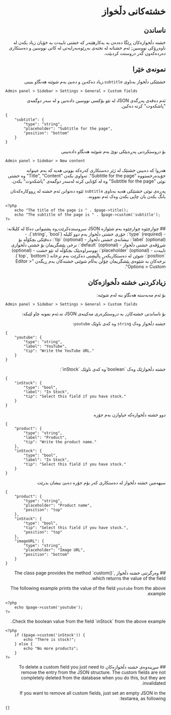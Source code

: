 <div dir="rtl">
	
# خشتەکانی دڵخواز
<!-- position: 7 -->

## ناساندن
خشتە دڵخوازەکان ڕێگا دەدەن بە بەکارهێنەر کە خشتی تایبەت بە خۆیان زیاد بکەن لە ناوەڕۆکی نووسین; ئەم خشتانە لە تختەی بەڕێوەبەرایەتی لە کاتی نووسین و  دەستکاری دەردەکەون گەر دروستت کردبێت.

## نمونەی خێرا
خشتێکی دڵخواز بەناوی `subtitle`.زیاد دەکەین و دەبێ بەم شوێنە هەنگاو بنینی
</div>

```
Admin panel > Sidebar > Settings > General > Custom fields
```
<div dir="rtl">
ئەم دەقەی پەڕگەی JSON لە نێو بۆکسی نووسین دادەنین و لە سەر دوگمەی "پاشکەوت" کرتە دەکین.
</div>

```
{
    "subtitle": {
        "type": "string",
        "placeholder": "Subtitle for the page",
		"position": "bottom"
    }
}
```
<div dir="rtl">
بۆ دروستکردنی پەڕەیێکی نوێ بەم شوێنە هەنگاو دادەنینی
</div>

```
Admin panel > Sidebar > New content
```
<div dir="rtl">
هەروا کە دەبینن خشتێک لە ژێر دەستکاری کەرەکە بوونی هەیە کە بەم عینوانە خۆیدەرخستووە "Subtitle for the page". تەواوی بکەن "Title", "Content" وە خشتی نوێی "Subtitle for the page" وە لە کۆتایی کرتە لەسەر دوگمەی "پاشکەوت" بکەن.

پەڕەی نوێی خشتێکی هەیە بەناوی `subtitle` ئێوە دەتوانن ئەم خشتە لە ڕووکارەکەتان بانگ بکەن یان چاپی بکەن وەک ئەم نموونە. 
</div>

```
<?php
	echo "The title of the page is " . $page->title();
	echo "The subtitle of the page is " . $page->custom('subtitle');
?>
```
<div dir="rtl">
## چوارچێوە
چوارچێوە بەم شێوازە JSON سروستدەکرێت,وە پشتیوانی دەکا لە کلیلانە:
- (required) `type`: جۆری خشتی دڵخواز بەم دوو کلیلە (`string`, `bool`).
- (optional) `label`: نیشانەی خشتی دڵخواز
- (optional) `tip`: دەقێکی بچکۆڵە بۆ شڕۆڤەی خشتی دڵخواز
- (optional) `default`: نرخی پێشگریمان بۆ خشتی دڵخوازی تایبەت
- (optional) `placeholder`: نووسراوەیێک بچکۆڵە لە نێو خشت
- (optional) `position`: شوێن لە دەستکاریکەر, پاڵپشتی دەکرێت بەم نرخانە (`top`, `bottom`). نرخەکان بە شێوەی پێشگریمان چۆڵن بەڵام شوێنی خشتەکان بەم ڕیگەن "Editor > Options > Custom".

## زیادکردنی خشتە دڵخوازەکان
بۆ ئەم مەبەستە هەنگاو بنە لەم شوێنە:
</div>

```
Admin panel > Sidebar > Settings > General > Custom fields
```
<div dir="rtl">
بۆ ناساندنی خشتەکان, بە دروستکرەری مەکینەی JSON نە.ئەم نمونە چاو لێبکە:

خشتە دڵخواز وەک `string` وە کەی ناوێک `youtube`:
</div>

```
{
    "youtube": {
        "type": "string",
        "label": "YouTube",
        "tip": "Write the YouTube URL."
    }
}
```
<div dir="rtl">
خشتە دڵخوازێک وەک `boolean`وە کەی ناوێک `inStock`:
</div>

```
{
    "inStock": {
        "type": "bool",
        "label": "In Stock",
        "tip": "Select this field if you have stock."
    }
}
```
<div dir="rtl">
دوو خشتە دڵخوازەکە جیاوازن بەم جۆرە
</div>

```
{
    "product": {
        "type": "string",
        "label": "Product",
        "tip": "Write the product name."
    },
    "inStock": {
        "type": "bool",
        "label": "In Stock",
        "tip": "Select this field if you have stock."
    }
}
```
<div dir="rtl">
سیهەمین خشتە دڵخواز لە دەستکاری کەر بۆم جۆرە دەبێ نیشان بدرێت
</div>

```
{
    "product": {
        "type": "string",
		"placeholder": "Product name",
		"position": "top"
    },
    "inStock": {
        "type": "bool",
        "tip": "Select this field if you have stock.",
		"position": "top"
    },
    "imageURL": {
        "type": "string",
		"placeholder": "Image URL",
		"position": "bottom"
    }
}
```
<div dir="rtl">
## وەرگرتنی خشتە دڵخواز
The class page provides the method `custom()`, which returns the value of the field.

The following example prints the value of the field `youtube` from the above example.
</div>

```
<?php
    echo $page->custom('youtube');
?>
```
<div dir="rtl">
Check the boolean value from the field `inStock` from the above example.
</div>

```
<?php
    if ($page->custom('inStock')) {
        echo "There is stock!";
    } else {
        echo "No more products";
    }
?>
```
<div dir="rtl">
## سڕینەوەی خشتە دڵخوازەکان
To delete a custom field you just need to remove the entry from the JSON structure. The custom fields are not completely deleted from the database when you do this, but they are invalidated.

If you want to remove all custom fields, just set an empty JSON in the textarea, as following:
</div>

```
{}
```
